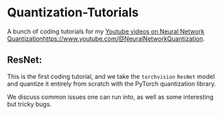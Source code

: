 # Quantization-Tutorials
A bunch of coding tutorials for my [Youtube videos on Neural Network Quantization](https://www.youtube.com/@NeuralNetworkQuantization)https://www.youtube.com/@NeuralNetworkQuantization.

## ResNet:
This is the first coding tutorial, and we take the `torchvision` `ResNet` model and quantize it entirely from scratch with the PyTorch quantization library.

We discuss common issues one can run into, as well as some interesting but tricky bugs.
